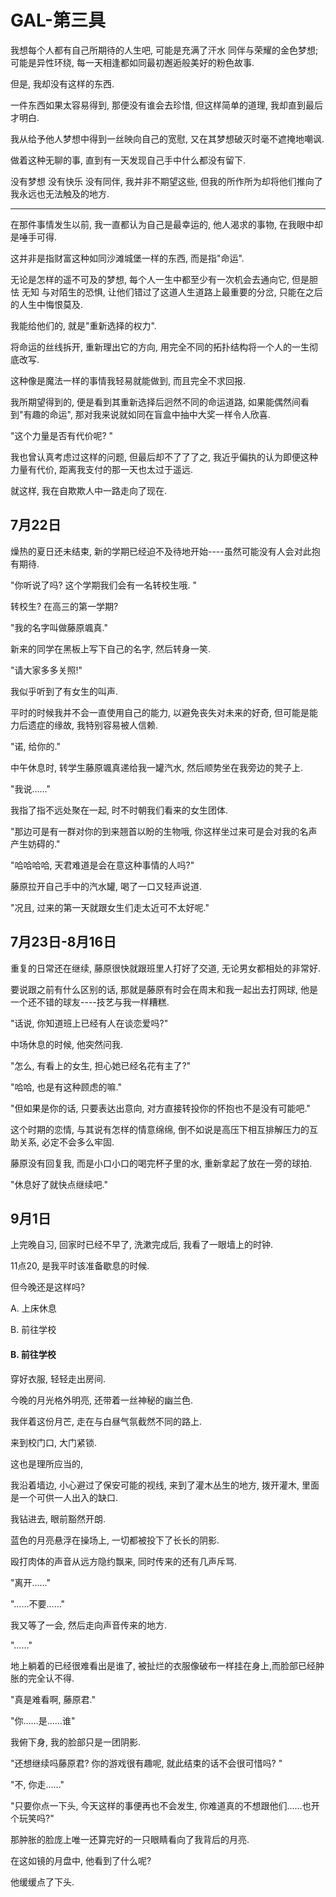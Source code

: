 # GAL-第三具

我想每个人都有自己所期待的人生吧, 可能是充满了汗水 同伴与荣耀的金色梦想; 可能是异性环绕, 每一天相逢都如同最初邂逅般美好的粉色故事.

但是, 我却没有这样的东西.

一件东西如果太容易得到, 那便没有谁会去珍惜, 但这样简单的道理, 我却直到最后才明白.

我从给予他人梦想中得到一丝映向自己的宽慰, 又在其梦想破灭时毫不遮掩地嘲讽.

做着这种无聊的事, 直到有一天发现自己手中什么都没有留下.

没有梦想 没有快乐 没有同伴, 我并非不期望这些, 但我的所作所为却将他们推向了我永远也无法触及的地方.

-------------------------------------------------

在那件事情发生以前, 我一直都认为自己是最幸运的, 他人渴求的事物, 在我眼中却是唾手可得.

这并非是指财富这种如同沙滩城堡一样的东西, 而是指"命运".

无论是怎样的遥不可及的梦想, 每个人一生中都至少有一次机会去通向它, 但是胆怯 无知 与对陌生的恐惧, 让他们错过了这道人生道路上最重要的分岔, 只能在之后的人生中悔恨莫及.

我能给他们的, 就是"重新选择的权力".

将命运的丝线拆开, 重新理出它的方向, 用完全不同的拓扑结构将一个人的一生彻底改写.

这种像是魔法一样的事情我轻易就能做到, 而且完全不求回报.

我所期望得到的, 便是看到其重新选择后迥然不同的命运道路, 如果能偶然间看到"有趣的命运", 那对我来说就如同在盲盒中抽中大奖一样令人欣喜.

"这个力量是否有代价呢? "

我也曾认真考虑过这样的问题, 但最后却不了了了之, 我近乎偏执的认为即便这种力量有代价, 距离我支付的那一天也太过于遥远.

就这样, 我在自欺欺人中一路走向了现在.

## 7月22日

燥热的夏日还未结束, 新的学期已经迫不及待地开始----虽然可能没有人会对此抱有期待.



"你听说了吗? 这个学期我们会有一名转校生哦. "

转校生? 在高三的第一学期?



"我的名字叫做藤原颯真."

新来的同学在黑板上写下自己的名字, 然后转身一笑.

"请大家多多关照!"

我似乎听到了有女生的叫声.



平时的时候我并不会一直使用自己的能力, 以避免丧失对未来的好奇, 但可能是能力后遗症的缘故, 我特别容易被人信赖.

"诺, 给你的."

中午休息时, 转学生藤原颯真递给我一罐汽水, 然后顺势坐在我旁边的凳子上.

"我说……"

我指了指不远处聚在一起, 时不时朝我们看来的女生团体.

"那边可是有一群对你的到来翘首以盼的生物哦, 你这样坐过来可是会对我的名声产生妨碍的."

"哈哈哈哈, 天君难道是会在意这种事情的人吗?"

藤原拉开自己手中的汽水罐, 喝了一口又轻声说道.

"况且, 过来的第一天就跟女生们走太近可不太好呢."



## 7月23日-8月16日

重复的日常还在继续, 藤原很快就跟班里人打好了交道, 无论男女都相处的非常好.

要说跟之前有什么区别的话, 那就是藤原有时会在周末和我一起出去打网球, 他是一个还不错的球友----技艺与我一样糟糕.

"话说, 你知道班上已经有人在谈恋爱吗?"

中场休息的时候, 他突然问我.

"怎么, 有看上的女生, 担心她已经名花有主了?"

"哈哈, 也是有这种顾虑的嘛."

"但如果是你的话, 只要表达出意向, 对方直接转投你的怀抱也不是没有可能吧."

这个时期的恋情, 与其说有怎样的情意绵绵, 倒不如说是高压下相互排解压力的互助关系, 必定不会多么牢固.

藤原没有回复我, 而是小口小口的喝完杯子里的水, 重新拿起了放在一旁的球拍.

"休息好了就快点继续吧."



## 9月1日

上完晚自习, 回家时已经不早了, 洗漱完成后, 我看了一眼墙上的时钟.

11点20, 是我平时该准备歇息的时候.

但今晚还是这样吗?

A. 上床休息

B. 前往学校

#### B. 前往学校

穿好衣服, 轻轻走出房间.

今晚的月光格外明亮, 还带着一丝神秘的幽兰色.

我伴着这份月芒, 走在与白昼气氛截然不同的路上.

来到校门口, 大门紧锁.

这也是理所应当的, 

我沿着墙边, 小心避过了保安可能的视线, 来到了灌木丛生的地方, 拨开灌木, 里面是一个可供一人出入的缺口.

我钻进去, 眼前豁然开朗.

蓝色的月亮悬浮在操场上, 一切都被投下了长长的阴影.

殴打肉体的声音从远方隐约飘来, 同时传来的还有几声斥骂. 

"离开……"

"……不要……"

我又等了一会, 然后走向声音传来的地方.

"……"

地上躺着的已经很难看出是谁了, 被扯烂的衣服像破布一样挂在身上,而脸部已经肿胀的完全认不得.

"真是难看啊, 藤原君."

"你……是……谁"

我俯下身, 我的脸部只是一团阴影.

"还想继续吗藤原君? 你的游戏很有趣呢, 就此结束的话不会很可惜吗? "

"不, 你走……"

"只要你点一下头, 今天这样的事便再也不会发生, 你难道真的不想跟他们……也开个玩笑吗?"

那肿胀的脸庞上唯一还算完好的一只眼睛看向了我背后的月亮.

在这如镜的月盘中, 他看到了什么呢?

他缓缓点了下头.
